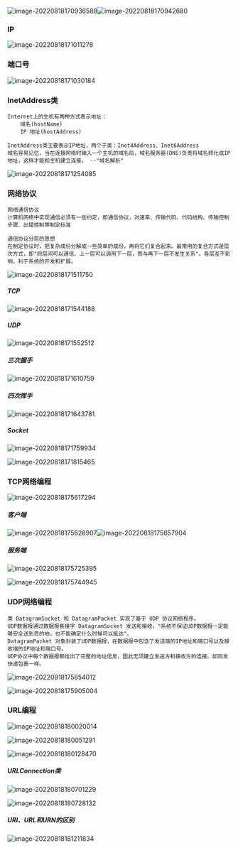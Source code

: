 ![image-20220818170936588](images/image-20220818170936588.png)![image-20220818170942680](images/image-20220818170942680.png)

### IP

![image-20220818171011278](images/image-20220818171011278.png)

### 端口号

![image-20220818171030184](images/image-20220818171030184.png)

### InetAddress类

```shell
Internet上的主机有两种方式表示地址：
	域名(hostName)
	IP 地址(hostAddress)

InetAddress类主要表示IP地址，两个子类：Inet4Address、Inet6Address
域名容易记忆，当在连接网络时输入一个主机的域名后，域名服务器(DNS)负责将域名转化成IP地址，这样才能和主机建立连接。 --"域名解析"
```

![image-20220818171254085](images/image-20220818171254085.png)

### 网络协议

```shell
网络通信协议
计算机网络中实现通信必须有一些约定，即通信协议，对速率、传输代码、代码结构、传输控制步骤、出错控制等制定标准

通信协议分层的思想
在制定协议时，把复杂成份分解成一些简单的成份，再将它们复合起来。最常用的复合方式是层次方式，即"同层间可以通信、上一层可以调用下一层，而与再下一层不发生关系"。各层互不影响，利于系统的开发和扩展。
```

![image-20220818171511750](images/image-20220818171511750.png)

##### TCP

![image-20220818171544188](images/image-20220818171544188.png)

##### UDP

![image-20220818171552512](images/image-20220818171552512.png)

##### 三次握手

![image-20220818171610759](images/image-20220818171610759.png)

##### 四次挥手

![image-20220818171643781](images/image-20220818171643781.png)

##### Socket

![image-20220818171759934](images/image-20220818171759934.png)

![image-20220818171815465](images/image-20220818171815465.png)

### TCP网络编程

![image-20220818175617294](images/image-20220818175617294.png)

##### 客户端

![image-20220818175628907](images/image-20220818175628907.png)![image-20220818175657904](images/image-20220818175657904.png)

##### 服务端

![image-20220818175725395](images/image-20220818175725395.png)

![image-20220818175744945](images/image-20220818175744945.png)

### UDP网络编程

```shell
类 DatagramSocket 和 DatagramPacket 实现了基于 UDP 协议网络程序。
UDP数据报通过数据报套接字 DatagramSocket 发送和接收，"系统不保证UDP数据报一定能够安全送到目的地，也不能确定什么时候可以抵达"。
DatagramPacket 对象封装了UDP数据报，在数据报中包含了发送端的IP地址和端口号以及接收端的IP地址和端口号。
UDP协议中每个数据报都给出了完整的地址信息，因此无须建立发送方和接收方的连接。如同发快递包裹一样。
```

![image-20220818175854012](images/image-20220818175854012.png)

![image-20220818175905004](images/image-20220818175905004.png)

### URL编程

![image-20220818180020014](images/image-20220818180020014.png)

![image-20220818180051291](images/image-20220818180051291.png)

![image-20220818180128470](images/image-20220818180128470.png)

##### URLConnection类

![image-20220818180701229](images/image-20220818180701229.png)

![image-20220818180728132](images/image-20220818180728132.png)

##### URI、URL和URN的区别

![image-20220818181211834](images/image-20220818181211834.png)